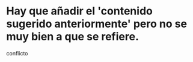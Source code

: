Hay que añadir el 'contenido sugerido anteriormente' pero no se muy bien a que se refiere.
=======
conflicto